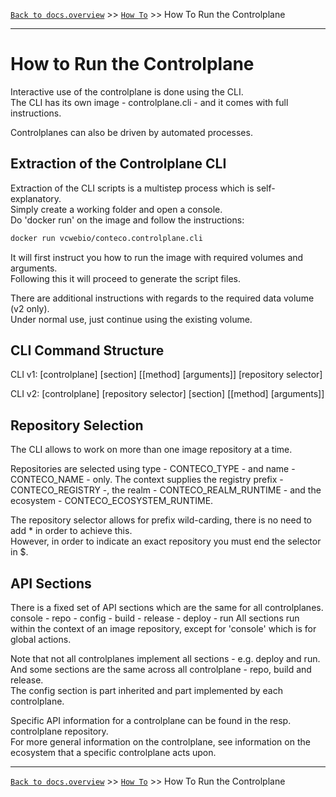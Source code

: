 [`Back to docs.overview`](../../README.md) >> [`How To`](../HOW-TO.md) >> How To Run the Controlplane

-----
# How to Run the Controlplane

Interactive use of the controlplane is done using the CLI.  
The CLI has its own image - controlplane.cli - and it comes with full instructions.

Controlplanes can also be driven by automated processes.

## Extraction of the  Controlplane CLI

Extraction of the CLI scripts is a multistep process which is self-explanatory.  
Simply create a working folder and open a console.  
Do 'docker run' on the image and follow the instructions:

```bash
docker run vcwebio/conteco.controlplane.cli
```

It will first instruct you how to run the image with required volumes and arguments.  
Following this it will proceed to generate the script files.

There are additional instructions with regards to the required data volume (v2 only).  
Under normal use, just continue using the existing volume.

## CLI Command Structure

CLI v1: [controlplane] [section] [[method] [arguments]] [repository selector]

CLI v2: [controlplane] [repository selector] [section] [[method] [arguments]]

## Repository Selection

The CLI allows to work on more than one image repository at a time.  

Repositories are selected using type - CONTECO_TYPE - and name - CONTECO_NAME - only.
The context supplies the registry prefix - CONTECO_REGISTRY -, the realm - CONTECO_REALM_RUNTIME - and the ecosystem - CONTECO_ECOSYSTEM_RUNTIME.  

The repository selector allows for prefix wild-carding, there is no need to add * in order to achieve this.  
However, in order to indicate an exact repository you must end the selector in $.

## API Sections

There is a fixed set of API sections which are the same for all controlplanes.  
console - repo - config - build - release - deploy - run
All sections run within the context of an image repository, except for 'console' which is for global actions.  

Note that not all controlplanes implement all sections - e.g. deploy and run.  
And some sections are the same across all controlplane - repo, build and release.  
The config section is part inherited and part implemented by each controlplane.

Specific API information for a controlplane can be found in the resp. controlplane repository.  
For more general information on the controlplane, see information on the ecosystem that a specific controlplane acts upon.

-----
[`Back to docs.overview`](../../README.md) >> [`How To`](../HOW-TO.md) >> How To Run the Controlplane
